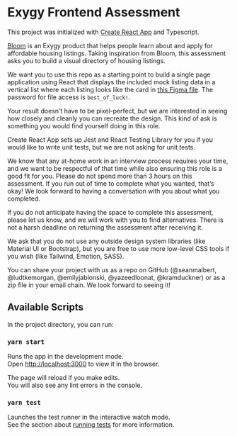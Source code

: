 # Exygy Frontend Assessment

This project was initialized with [Create React App](https://github.com/facebook/create-react-app) and Typescript.

[Bloom](https://www.exygy.com/housing) is an Exygy product that helps people learn about and apply for affordable housing listings. Taking inspiration from Bloom, this assessment asks you to build a visual directory of housing listings.

We want you to use this repo as a starting point to build a single page application using React that displays the included mock listing data in a vertical list where each listing looks like the card in [this Figma file](https://www.figma.com/file/tN29n4dzig6pHz9uNIygcD/Frontend-Skills-Assessment?node-id=0%3A1). The password for file access is `best_of_luck!`.

Your result doesn’t have to be pixel-perfect, but we are interested in seeing how closely and cleanly you can recreate the design. This kind of ask is something you would find yourself doing in this role.

Create React App sets up Jest and React Testing Library for you if you would like to write unit tests, but we are not asking for unit tests.

We know that any at-home work in an interview process requires your time, and we want to be respectful of that time while also ensuring this role is a good fit for you. Please do not spend more than 3 hours on this assessment. If you run out of time to complete what you wanted, that’s okay! We look forward to having a conversation with you about what you completed.

If you do not anticipate having the space to complete this assessment, please let us know, and we will work with you to find alternatives. There is not a harsh deadline on returning the assessment after receiving it.

We ask that you do not use any outside design system libraries (like Material UI or Bootstrap), but you are free to use more low-level CSS tools if you wish (like Tailwind, Emotion, SASS).

You can share your project with us as a repo on GitHub (@seanmalbert, @ludtkemorgan, @emilyjablonski, @yazeedloonat, @kramduckner) or as a zip file in your email chain. We look forward to seeing it!

## Available Scripts

In the project directory, you can run:

### `yarn start`

Runs the app in the development mode.\
Open [http://localhost:3000](http://localhost:3000) to view it in the browser.

The page will reload if you make edits.\
You will also see any lint errors in the console.

### `yarn test`

Launches the test runner in the interactive watch mode.\
See the section about [running tests](https://facebook.github.io/create-react-app/docs/running-tests) for more information.
